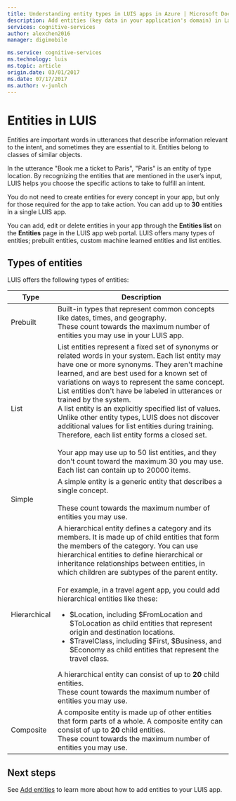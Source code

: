 ```yaml
---
title: Understanding entity types in LUIS apps in Azure | Microsoft Docs
description: Add entities (key data in your application's domain) in Language Understanding Intelligent Service (LUIS) apps.
services: cognitive-services
author: alexchen2016
manager: digimobile

ms.service: cognitive-services
ms.technology: luis
ms.topic: article
origin.date: 03/01/2017
ms.date: 07/17/2017
ms.author: v-junlch
---
```

# Entities in LUIS

<!--
Entities are key data in your application’s domain. An entity represents a class including a collection of similar objects (places, things, people, events or concepts). Entities describe information relevant to the intent, and sometimes they are essential for your app to perform its task. For example, a News Search app may include entities such as “topic”, “source”, “keyword” and “publishing date”, which are key data to search for news. In a travel booking app, the “location”, “date”, "airline", "travel class" and "tickets" are key information for flight booking (relevant to the "Bookflight" intent). 
--> 
Entities are important words in utterances that describe information relevant to the intent, and sometimes they are essential to it. Entities belong to classes of similar objects. 

In the utterance "Book me a ticket to Paris", "Paris" is an entity of type location. By recognizing the entities that are mentioned in the user’s input, LUIS helps you choose the specific actions to take to fulfill an intent.

You do not need to create entities for every concept in your app, but only for those required for the app to take action. You can add up to **30** entities in a single LUIS app. 

You can add, edit or delete entities in your app through the **Entities list** on the **Entities** page in the LUIS app web portal. LUIS offers many types of entities; prebuilt entities, custom machine learned entities and list entities.


## Types of entities

LUIS offers the following types of entities:


| Type          | Description           |
| ------------- |-----------------------|
| Prebuilt      | Built-in types that represent common concepts like dates, times, and geography. <br/> These count towards the maximum number of entities you may use in your LUIS app. |
| List      | List entities represent a fixed set of synonyms or related words in your system. Each list entity may have one or more synonyms. They aren't machine learned, and are best used for a known set of variations on ways to represent the same concept. List entities don't have be labeled in utterances or trained by the system.  <br/> A list entity is an explicitly specified list of values.  Unlike other entity types, LUIS does not discover additional values for list entities during training. Therefore, each list entity forms a closed set.  <br/><br/> Your app may use up to 50 list entities, and they don't count toward the maximum 30 you may use. Each list can contain up to 20000 items.| 
| Simple | A simple entity is a generic entity that describes a single concept.  <br/><br/> These count towards the maximum number of entities you may use.  |  
| Hierarchical | A hierarchical entity defines a category and its members. It is made up of child entities that form the members of the category. You can use hierarchical entities to define hierarchical or inheritance relationships between entities, in which children are subtypes of the parent entity. <br/><br/>For example, in a travel agent app, you could add hierarchical entities like these:<ul><li> $Location, including $FromLocation and $ToLocation as child entities that represent origin and destination locations.</li> <li> $TravelClass, including $First, $Business, and $Economy as child entities that represent the travel class.</li></ul> A hierarchical entity can consist of up to **20** child entities. <br/>  These count towards the maximum number of entities you may use.    | 
| Composite | A composite entity is made up of other entities that form parts of a whole. A composite entity can consist of up to **20** child entities. <br/>  These count towards the maximum number of entities you may use.   |  


## Next steps

See [Add entities](Add-entities.md) to learn more about how to add entities to your LUIS app.

